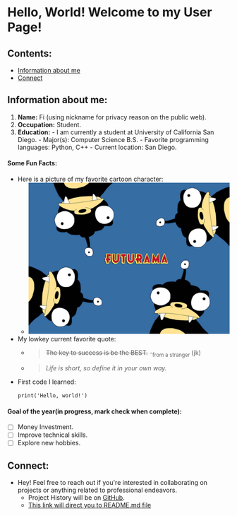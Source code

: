 # Hello, World! Welcome to my User Page!
## Contents:
  - [Information about me](#Information-about-me) 
  - [Connect](#Connect) 
## Information about me:
1. **Name:** Fi (using nickname for privacy reason on the public web).
2. **Occupation:** Student.
3. **Education:**
       - I am currently a student at University of California San Diego.
       - Major(s): Computer Science B.S.
       - Favorite programming languages: Python, C++
       - Current location: San Diego.
  

#### Some Fun Facts:
- Here is a picture of my favorite cartoon character:
  - ![Image](futurama_nibbler__38244.png)
- My lowkey current favorite quote: 
  * > ~~The key to success is be the BEST.~~ -<sub>from a stranger </sub> (jk)
  + > _Life is short, so define it in your own way._ 
- First code I learned:
    ```
    print('Hello, world!')
    ```

#### Goal of the year(in progress, mark check when complete):
- [ ] Money Investment.
- [ ] Improve technical skills.
- [ ] Explore new hobbies.

## Connect:
- Hey! Feel free to reach out if you're interested in collaborating on projects or anything related to professional endeavors.
  - Project History will be on [GitHub](https://github.com/yfkuo).
  - [This link will direct you to README.md file](README.md)
 

